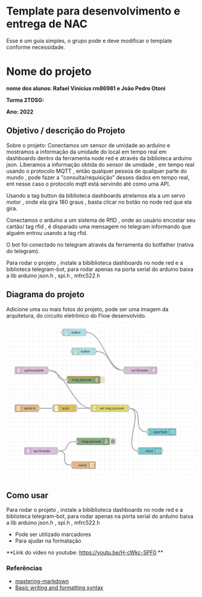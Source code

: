 # Template para desenvolvimento e entrega de NAC

Esse é um guia simples, o grupo pode e deve modificar o template conforme necessidade. 

# Nome do projeto

**nome dos alunos: Rafael Vinícius rm86981 e João Pedro Otoni** 

**Turma 2TDSG:**

**Ano: 2022**

## Objetivo / descrição do Projeto

Sobre o projeto:
Conectamos um sensor de umidade ao arduíno e mostramos a informação da umidade do local em tempo real em dashboards dentro da ferramenta node red e através da biblioteca arduino json. Liberamos a informação obtida do sensor de umidade , em tempo real usando o protocolo MQTT , então qualquer pessoa de qualquer parte do mundo , pode fazer a "consulta/requisição" desses dados em tempo real, ent nesse caso o protocolo mqtt está servindo até como uma API.

Usando a tag button da biblioteca dashboards atrelamos ela a um servo motor , onde ela gira 180 graus , basta clicar no botão no node red que ela gira.

Conectamos o arduíno a um sistema de RfID , onde ao usuário encostar seu cartão/ tag rfid , é disparado uma mensagem no telegram informando que alguém entrou usando a tag rfid.

O bot foi conectado no telegram através da ferramenta do botfather (nativa do telegram).

Para rodar o projeto , instale a bibiblioteca dashboards no node red e a biblioteca telegram-bot, para rodar apenas na porta serial do arduíno baixa a lib arduino json.h , spi.h , mfrc522.h

## Diagrama do projeto

Adicione uma ou mais fotos do projeto, pode ser uma imagem da arquitetura, do circuito eletrônico do Flow desenvolvido. 

<img src="/node_jp.png" width="550">


## Como usar 


Para rodar o projeto , instale a bibiblioteca dashboards no node red e a biblioteca telegram-bot, para rodar apenas na porta serial do arduíno baixa a lib arduino json.h , spi.h , mfrc522.h

* Pode ser utilizado marcadores
* Para ajudar na formatação


**Link do vídeo no youtube:    https://youtu.be/H-cWkc-SPF0 **


### Referências 

* [mastering-markdown](https://guides.github.com/features/mastering-markdown/)
* [Basic writing and formatting syntax](https://docs.github.com/en/github/writing-on-github/getting-started-with-writing-and-formatting-on-github/basic-writing-and-formatting-syntax)
